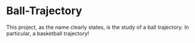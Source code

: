 # Ball-Trajectory
This project, as the name clearly states, is the study of a ball trajectory.
In particular, a basketball trajectory!

